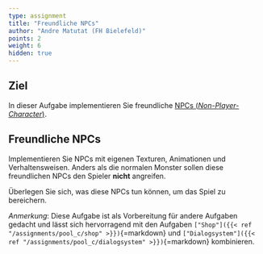 ```yaml
---
type: assignment
title: "Freundliche NPCs"
author: "Andre Matutat (FH Bielefeld)"
points: 2
weight: 6
hidden: true
---
```


## Ziel

In dieser Aufgabe implementieren Sie freundliche [NPCs (_Non-Player-Character_)](https://en.wikipedia.org/wiki/Non-player_character).

## Freundliche NPCs

Implementieren Sie NPCs mit eigenen Texturen, Animationen und Verhaltensweisen. Anders als die normalen Monster sollen diese freundlichen NPCs den Spieler **nicht** angreifen.

Überlegen Sie sich, was diese NPCs tun können, um das Spiel zu bereichern.

_Anmerkung_: Diese Aufgabe ist als Vorbereitung für andere Aufgaben gedacht und lässt sich hervorragend mit den Aufgaben `["Shop"]({{< ref "/assignments/pool_c/shop" >}})`{=markdown} und `["Dialogsystem"]({{< ref "/assignments/pool_c/dialogsystem" >}})`{=markdown} kombinieren.
